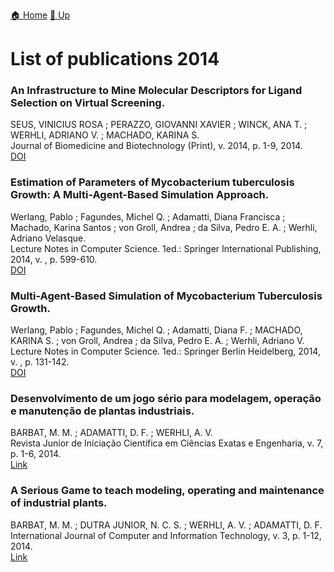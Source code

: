 [🏠 Home](../index.md) [🔼 Up](../publications.md)

# List of publications 2014

###  An Infrastructure to Mine Molecular Descriptors for Ligand Selection on Virtual Screening.
SEUS, VINICIUS ROSA ; PERAZZO, GIOVANNI XAVIER ; WINCK, ANA T. ; WERHLI, ADRIANO V. ; MACHADO, KARINA S.<br />
Journal of Biomedicine and Biotechnology (Print), v. 2014, p. 1-9, 2014.<br />
[DOI](http://dx.doi.org/10.1155/2014/325959)

### Estimation of Parameters of Mycobacterium tuberculosis Growth: A Multi-Agent-Based Simulation Approach.
Werlang, Pablo ; Fagundes, Michel Q. ; Adamatti, Diana Francisca ; Machado, Karina Santos ; von Groll, Andrea ; da Silva, Pedro E. A. ; Werhli, Adriano Velasque.<br />
Lecture Notes in Computer Science. 1ed.: Springer International Publishing, 2014, v. , p. 599-610.<br />
[DOI](https://link.springer.com/chapter/10.1007%2F978-3-319-12027-0_48)

### Multi-Agent-Based Simulation of Mycobacterium Tuberculosis Growth.
Werlang, Pablo ; Fagundes, Michel Q. ; Adamatti, Diana F. ; MACHADO, KARINA S. ; von Groll, Andrea ; da Silva, Pedro E. A. ; Werhli, Adriano V.<br />
Lecture Notes in Computer Science. 1ed.: Springer Berlin Heidelberg, 2014, v. , p. 131-142.<br />
[DOI](https://link.springer.com/chapter/10.1007%2F978-3-642-54783-6_9)

###  Desenvolvimento de um jogo sério para modelagem, operação e manutenção de plantas industriais.
BARBAT, M. M. ; ADAMATTI, D. F. ; WERHLI, A. V.<br />
Revista Junior de Iniciação Científica em Ciências Exatas e Engenharia, v. 7, p. 1-6, 2014.<br />
[Link](http://repositorio.furg.br/handle/1/4755)

### A Serious Game to teach modeling, operating and maintenance of industrial plants.
BARBAT, M. M. ; DUTRA JUNIOR, N. C. S. ; WERHLI, A. V. ; ADAMATTI, D. F.<br />
International Journal of Computer and Information Technology, v. 3, p. 1-12, 2014.<br />
[Link](http://www.repositorio.furg.br/handle/1/4756)
